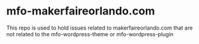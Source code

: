 # mfo-makerfaireorlando.com
This repo is used to hold issues related to makerfaireorlando.com that are not related to the mfo-wordpress-theme or mfo-wordpress-plugin
